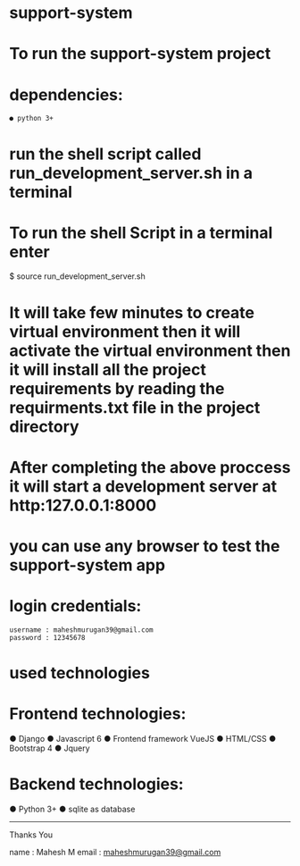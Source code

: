 # support-system

# To run the support-system project

# dependencies:
	
	● python 3+

# run the shell script called run_development_server.sh in a terminal

# To run the shell Script in a terminal enter

$ source run_development_server.sh

# It will take few minutes to create virtual environment then it will activate the virtual environment then it will install all the project requirements by reading the requirments.txt file in the project directory

# After completing the  above proccess it will start a development server at http:127.0.0.1:8000

# you can use any browser to test the support-system app

# login credentials:
	
	username : maheshmurugan39@gmail.com
	password : 12345678

# used technologies

# Frontend technologies:
● Django
● Javascript 6
● Frontend framework VueJS
● HTML/CSS
● Bootstrap 4
● Jquery

# Backend technologies:
● Python 3+
● sqlite as database

--------------------------------------------------------------------------------------------------------------------------------------------
Thanks You

name : Mahesh M
email : maheshmurugan39@gmail.com